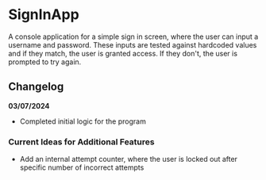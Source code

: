 # SignInApp

A console application for a simple sign in screen, where the user can input a username and password.
These inputs are tested against hardcoded values and if they match, the user is granted access.
If they don't, the user is prompted to try again.

## Changelog

**03/07/2024** 
- Completed initial logic for the program

### Current Ideas for Additional Features
- Add an internal attempt counter, where the user is locked out after specific number of incorrect attempts
